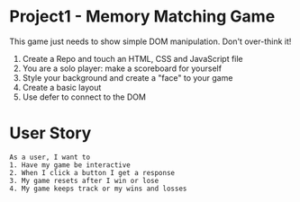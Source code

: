 # Project1 - Memory Matching Game

<!-- //I used a tutorial for a lot of the ground work. I decided to watch half of the video, then let myself do the rest. I plan on working with an instructor on breaking down the code so I can understand why the man in the tutorial chose to do it this way. Here is the link https://www.youtube.com/watch?v=bznJPt4t_4s -->

This game just needs to show simple DOM manipulation. Don't over-think it!

1. Create a Repo and touch an HTML, CSS and JavaScript file
2. You are a solo player: make a scoreboard for yourself
3. Style your background and create a "face" to your game
4. Create a basic layout
5. Use defer to connect to the DOM

# User Story
    As a user, I want to
    1. Have my game be interactive
    2. When I click a button I get a response
    3. My game resets after I win or lose
    4. My game keeps track or my wins and losses 